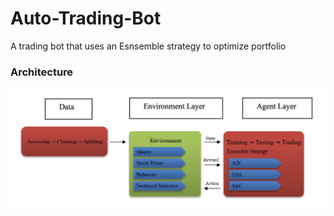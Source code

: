 # Auto-Trading-Bot
A trading bot that uses an Esnsemble strategy to optimize portfolio
### Architecture
![architechture](architechture.png)
